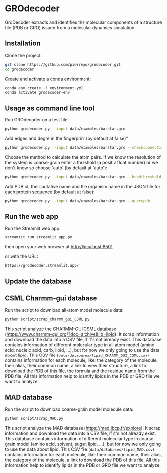# GROdecoder

GroDecoder extracts and identifies the molecular components of a structure file (PDB or GRO) issued from a molecular dynamics simulation. 

## Installation

Clone the project:

```bash
git clone https://github.com/pierrepo/grodecoder.git
cd grodecoder
```

Create and activate a conda environment:

```bash
conda env create -f environment.yml
conda activate grodecoder-env
```

## Usage as command line tool

Run GROdecoder on a test file:
```bash
python grodecoder.py --input data/examples/barstar.gro
```

Add edges and degre in the fingerprint (by default at false)"
```bash
python grodecoder.py --input data/examples/barstar.gro --checkconnectivity
```

Choose the method to calculate the atom pairs. If we know the resolution of the system is coarse-grain enter a threshold (a positiv float number) or we don't know so choose 'auto' (by default at 'auto'): 
```bash
python grodecoder.py --input data/examples/barstar.gro --bondthreshold [auto or a threshold]
```

Add PDB id, their putative name and the organism name in the JSON file for each protein sequence (by default at false):
```bash
python grodecoder.py --input data/examples/barstar.gro --querypdb
```

## Run the web app

Run the Streamlit web app:

```bash
streamlit run streamlit_app.py
```

then open your web browser at <http://localhost:8501>

or with the URL:
```bash
https://grodecoder.streamlit.app/
```

## Update the database
## CSML Charmm-gui database
Run the script to download all-atom model molecule data: 
```bash
python script/scrap_charmm_gui_CSML.py
```
This script analyze the CHARMM-GUI CSML database (https://www.charmm-gui.org/?doc=archive&lib=lipid). It scrap information and download the data into a CSV file, if it's not already exist. This database contains information of different molecular type in all atom model (amino acid, nucleic acid, carb, lipid, ...), but for now we only going to use the data about lipid.
This CSV file (`data/databases/lipid_CHARMM_GUI_CSML.csv`) contains information for each molecule, like: the category of the molecule, their alias, their common name, a link to view their structure, a link to download the PDB of this file, the formula and the residue name from the PDB file. All this information help to identify lipids in the PDB or GRO file we want to analyze.


## MAD database
Run the script to download coarse-grain model molecule data: 
```bash
python script/scrap_MAD.py
```
This script analyze the MAD database (https://mad.ibcp.fr/explore). It scrap information and download the data into a CSV file, if it's not already exist. This database contains information of different molecular type in coarse grain model (amino acid, solvent, sugar, lipid, ...), but for now we only going to use the data about lipid.
This CSV file (`data/databases/lipid_MAD.csv`) contains information for each molecule, like: their common name, their alias, the category of the molecule, a link to download the PDB of this file. All this information help to identify lipids in the PDB or GRO file we want to analyze.